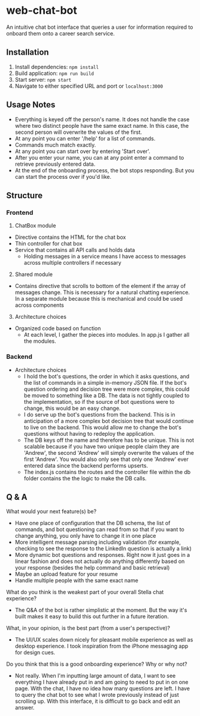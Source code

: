 # web-chat-bot

An intuitive chat bot interface that queries a user for information required to onboard them onto a career search service.

## Installation

1. Install dependencies: `npm install`
2. Build application: `npm run build`
3. Start server: `npm start`
4. Navigate to either specified URL and port or `localhost:3000`

## Usage Notes

* Everything is keyed off the person's name. It does not handle the case where two distinct people have the same exact name. In this case, the second person will overwrite the values of the first.
* At any point you can enter '/help' for a list of commands.
* Commands much match exactly.
* At any point you can start over by entering 'Start over'.
* After you enter your name, you can at any point enter a command to retrieve previously entered data.
* At the end of the onboarding process, the bot stops responding. But you can start the process over if you'd like.

## Structure

### Frontend
1. ChatBox module
  * Directive contains the HTML for the chat box
  * Thin controller for chat box
  * Service that contains all API calls and holds data
    * Holding messages in a service means I have access to messages across multiple controllers if necessary
2. Shared module
  * Contains directive that scrolls to bottom of the element if the array of messages change. This is necessary for a natural chatting experience. In a separate module because this is mechanical and could be used across components
3. Architecture choices
  * Organized code based on function
    * At each level, I gather the pieces into modules. In app.js I gather all the modules.

### Backend
* Architecture choices
  * I hold the bot's questions, the order in which it asks questions, and the list of commands in a simple in-memory JSON file. If the bot's question ordering and decision tree were more complex, this could be moved to something like a DB. The data is not tightly coupled to the implementation, so if the source of bot questions were to change, this would be an easy change.
  * I do serve up the bot's questions from the backend. This is in anticipation of a more complex bot decision tree that would continue to live on the backend. This would allow me to change the bot's questions without having to redeploy the application.
  * The DB keys off the name and therefore has to be unique. This is not scalable because if you have two unique people claim they are 'Andrew', the second 'Andrew' will simply overwrite the values of the first 'Andrew'. You would also only see that only one 'Andrew' ever entered data since the backend performs upserts.
  * The index.js contains the routes and the controller file within the db folder contains the the logic to make the DB calls.

## Q & A
What would your next feature(s) be?
* Have one place of configuration that the DB schema, the list of commands, and bot questioning can read from so that if you want to change anything, you only have to change it in one place
* More intelligent message parsing including validation (for example, checking to see the response to the LinkedIn question is actually a link)
* More dynamic bot questions and responses. Right now it just goes in a linear fashion and does not actually do anything differently based on your response (besides the help command and basic retrieval)
* Maybe an upload feature for your resume
* Handle multiple people with the same exact name

What do you think is the weakest part of your overall Stella chat experience?
* The Q&A of the bot is rather simplistic at the moment. But the way it's built makes it easy to build this out further in a future iteration.

What, in your opinion, is the best part (from a user's perspective)?
* The UI/UX scales down nicely for pleasant mobile experience as well as desktop experience. I took inspiration from the iPhone messaging app for design cues.

Do you think that this is a good onboarding experience? Why or why not?
* Not really. When I'm inputting large amount of data, I want to see everything I have already put in and am going to need to put in on one page. With the chat, I have no idea how many questions are left. I have to query the chat bot to see what I wrote previously instead of just scrolling up. With this interface, it is difficult to go back and edit an answer.

